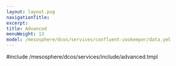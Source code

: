 ```yaml
---
layout: layout.pug
navigationTitle:
excerpt:
title: Advanced
menuWeight: 13
model: /mesosphere/dcos/services/confluent-zookeeper/data.yml
---
```


#include /mesosphere/dcos/services/include/advanced.tmpl
